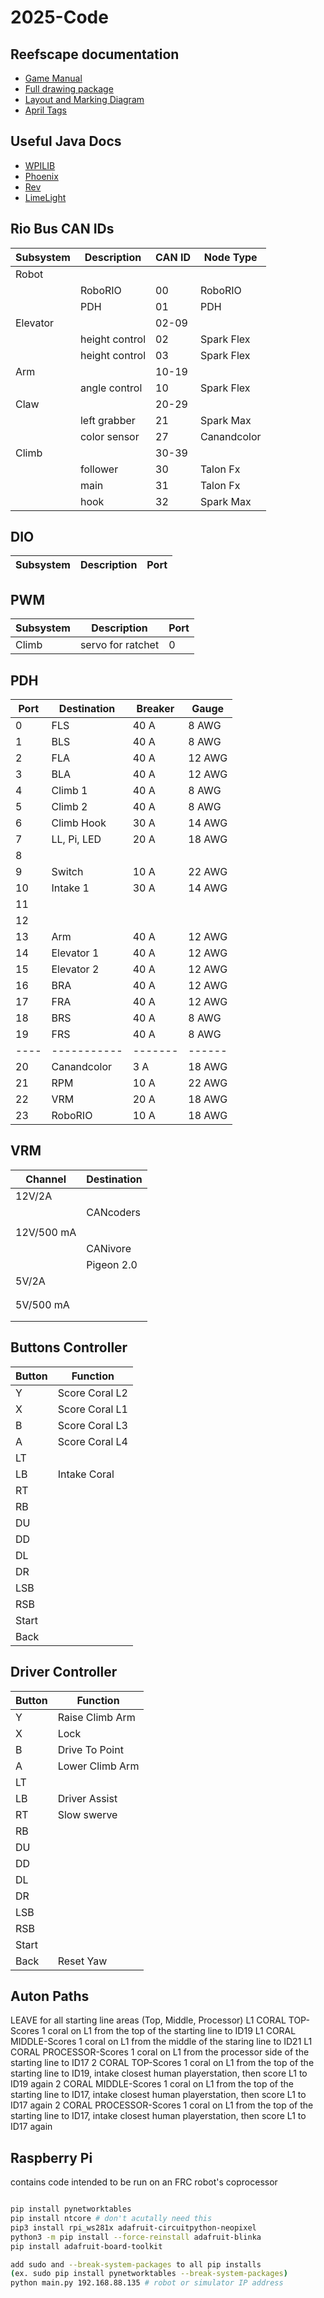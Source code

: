 # 2025-Code

## Reefscape documentation

- [Game Manual](https://firstfrc.blob.core.windows.net/frc2025/Manual/2025GameManual.pdf)
- [Full drawing package](https://firstfrc.blob.core.windows.net/frc2025/FieldAssets/2025FieldDrawings.pdf)
- [Layout and Marking Diagram](https://firstfrc.blob.core.windows.net/frc2025/FieldAssets/2025FieldDrawings-FieldLayoutAndMarking.pdf)
- [April Tags](https://firstfrc.blob.core.windows.net/frc2025/FieldAssets/Apriltag_Images_and_User_Guide.pdf)

## Useful Java Docs

- [WPILIB](https://github.wpilib.org/allwpilib/docs/release/java/index.html)
- [Phoenix](https://api.ctr-electronics.com/phoenix6/release/java/)
- [Rev](https://codedocs.revrobotics.com/java/com/revrobotics/package-summary.html)
- [LimeLight](https://docs.limelightvision.io/docs/docs-limelight/apis/limelight-lib)

## Rio Bus CAN IDs
| Subsystem | Description    | CAN ID | Node Type        |
| --------- | -------------- | ------ | ---------------- |
| Robot     |                |        |                  |
|           | RoboRIO        | 00     | RoboRIO          |
|           | PDH            | 01     | PDH              |
| Elevator  |                | 02-09  |                  |
|           | height control | 02     | Spark Flex       |
|           | height control | 03     | Spark Flex       |
| Arm       |                | 10-19  |                  |
|           | angle control  | 10     | Spark Flex       |
| Claw      |                | 20-29  |                  |
|           | left grabber   | 21     | Spark Max        |
|           | color sensor   | 27     | Canandcolor      |
| Climb     |                | 30-39  |                  |
|           | follower       | 30     | Talon Fx         |
|           | main           | 31     | Talon Fx         |
|           | hook           | 32     | Spark Max        |

## DIO
| Subsystem | Description          | Port   |
| --------- | -------------------- | ------ |

## PWM
| Subsystem | Description          | Port   |
| --------- | -------------------- | ------ |
| Climb     | servo for ratchet    | 0      |

## PDH
| Port | Destination | Breaker | Gauge  |
| ---- | ----------- | ------- | ------ |
| 0    | FLS         | 40 A    | 8 AWG  |
| 1    | BLS         | 40 A    | 8 AWG  |
| 2    | FLA         | 40 A    | 12 AWG |
| 3    | BLA         | 40 A    | 12 AWG |
| 4    | Climb 1     | 40 A    | 8 AWG  |
| 5    | Climb 2     | 40 A    | 8 AWG  |
| 6    | Climb Hook  | 30 A    | 14 AWG |
| 7    | LL, Pi, LED | 20 A    | 18 AWG |
| 8    |             |         |        |
| 9    | Switch      | 10 A    | 22 AWG |
| 10   | Intake 1    | 30 A    | 14 AWG |
| 11   |             |         |        |
| 12   |             |         |        |
| 13   | Arm         | 40 A    | 12 AWG |
| 14   | Elevator 1  | 40 A    | 12 AWG |
| 15   | Elevator 2  | 40 A    | 12 AWG |
| 16   | BRA         | 40 A    | 12 AWG |
| 17   | FRA         | 40 A    | 12 AWG |
| 18   | BRS         | 40 A    | 8 AWG  |
| 19   | FRS         | 40 A    | 8 AWG  |
| ---- | ----------- | ------- | ------ |
| 20   | Canandcolor | 3 A     | 18 AWG |
| 21   | RPM         | 10 A    | 22 AWG |
| 22   | VRM         | 20 A    | 18 AWG |
| 23   | RoboRIO     | 10 A    | 18 AWG |

## VRM
| Channel    | Destination |
| ---------- | ----------- |
| 12V/2A     |             |
|            | CANcoders   |
|            |             |
| 12V/500 mA |             |
|            | CANivore    |
|            | Pigeon 2.0  |
| 5V/2A      |             |
|            |             |
|            |             |
| 5V/500 mA  |             |
|            |             |
|            |             |

## Buttons Controller
| Button     | Function       |
| ---------- | -------------- |
| Y          | Score Coral L2 |
| X          | Score Coral L1 |
| B          | Score Coral L3 |
| A          | Score Coral L4 |
| LT         |                |
| LB         | Intake Coral   |
| RT         |                |
| RB         |                |
| DU         |                |
| DD         |                |
| DL         |                |
| DR         |                |
| LSB        |                |
| RSB        |                |
| Start      |                |
| Back       |                |


## Driver Controller
| Button     | Function        |
| ---------- | --------------- |
| Y          | Raise Climb Arm |
| X          | Lock            |
| B          | Drive To Point  |
| A          | Lower Climb Arm |
| LT         |                 |
| LB         | Driver Assist   |
| RT         | Slow swerve     |
| RB         |                 |
| DU         |                 |
| DD         |                 |
| DL         |                 |
| DR         |                 |
| LSB        |                 |
| RSB        |                 |
| Start      |                 |
| Back       | Reset Yaw       |

## Auton Paths
 LEAVE for all starting line areas (Top, Middle, Processor)
 L1 CORAL TOP-Scores 1 coral on L1 from the top of the starting line to ID19
 L1 CORAL MIDDLE-Scores 1 coral on L1 from the middle of the staring line to ID21
 L1 CORAL PROCESSOR-Scores 1 coral on L1 from the processor side of the starting line to ID17
 2 CORAL TOP-Scores 1 coral on L1 from the top of the starting line to ID19, intake closest human playerstation, then score L1 to ID19 again 
 2 CORAL MIDDLE-Scores 1 coral on L1 from the top of the starting line to ID17, intake closest human playerstation, then score L1 to ID17 again
 2 CORAL PROCESSOR-Scores 1 coral on L1 from the top of the starting line to ID17, intake closest human playerstation, then score L1 to ID17 again

## Raspberry Pi
contains code intended to be run on an FRC robot's coprocessor

``` bash

pip install pynetworktables
pip install ntcore # don't acutally need this
pip3 install rpi_ws281x adafruit-circuitpython-neopixel
python3 -m pip install --force-reinstall adafruit-blinka
pip install adafruit-board-toolkit

add sudo and --break-system-packages to all pip installs
(ex. sudo pip install pynetworktables --break-system-packages)
python main.py 192.168.88.135 # robot or simulator IP address


